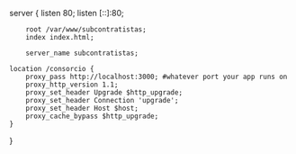 server {
listen 80;
listen [::]:80;

        root /var/www/subcontratistas;
        index index.html;

        server_name subcontratistas;

    location /consorcio {
        proxy_pass http://localhost:3000; #whatever port your app runs on
        proxy_http_version 1.1;
        proxy_set_header Upgrade $http_upgrade;
        proxy_set_header Connection 'upgrade';
        proxy_set_header Host $host;
        proxy_cache_bypass $http_upgrade;
    }

}
